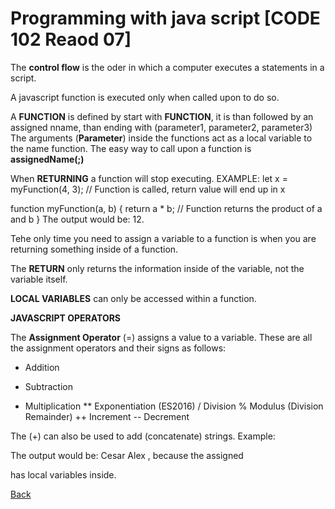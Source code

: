 # Programming with java script [CODE 102 Reaod 07]

The **control flow** is the oder in which a computer executes a statements in a script.

A javascript function is executed only when called upon to do so.

A **FUNCTION** is defined by start with **FUNCTION**, it is than followed by an assigned nname, than ending with (parameter1, parameter2, parameter3)
The arguments (**Parameter**) inside the functions act as a local variable to the name function.
The easy way to call upon a function is **assignedName(;)**

When **RETURNING** a function will stop executing.
EXAMPLE:
let x = myFunction(4, 3);   // Function is called, return value will end up in x

function myFunction(a, b) {
  return a * b;             // Function returns the product of a and b
}
The output would be: 12.

Tehe only time you need to assign a variable to a function is when you are returning something inside of a function.

The **RETURN** only returns the information inside of the variable, not the variable itself.

**LOCAL VARIABLES** can only be accessed within a function.

**JAVASCRIPT OPERATORS**

The **Assignment Operator** (=) assigns a value to a variable.
These are all the assignment operators and their signs as follows:

+ Addition

- Subtraction

* Multiplication
** Exponentiation (ES2016)
/ Division
% Modulus (Division Remainder)
++ Increment
-- Decrement

The (+) can also be used to add (concatenate) strings.
Example:
<p id="demo"></p>

<script>
let text1 = "Cesar";
let text2 = "Alex";
let text3 = text1 + " " + text2;
document.getElementById("demo").innerHTML = text3;
</script>

The output would be: Cesar Alex , because the assigned <P Id> has local variables inside.

[Back](README.md)